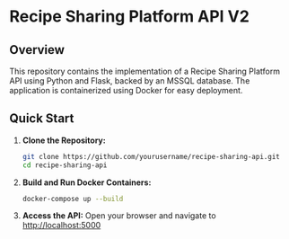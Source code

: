 # Recipe Sharing Platform API V2

## Overview
This repository contains the implementation of a Recipe Sharing Platform API using Python and Flask, backed by an MSSQL database. The application is containerized using Docker for easy deployment.

## Quick Start

1. **Clone the Repository:**
    ```bash
    git clone https://github.com/yourusername/recipe-sharing-api.git
    cd recipe-sharing-api
    ```

2. **Build and Run Docker Containers:**
    ```bash
    docker-compose up --build
    ```

3. **Access the API:**
    Open your browser and navigate to [http://localhost:5000](http://localhost:5000)
